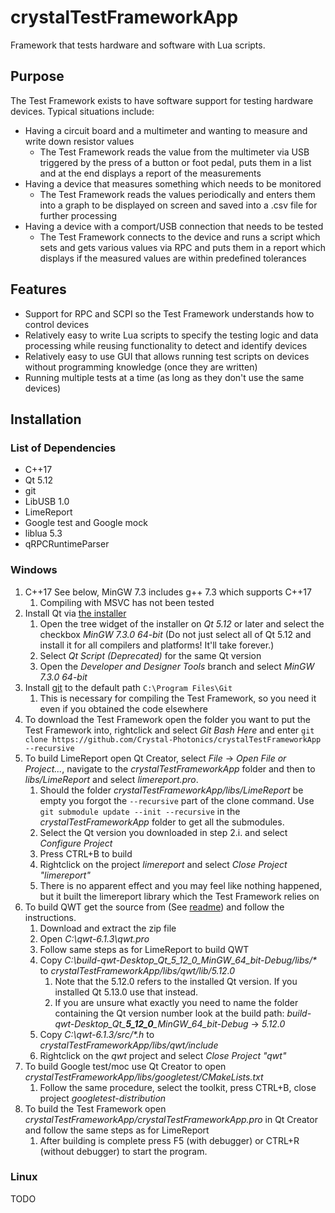 # crystalTestFrameworkApp
Framework that tests hardware and software with Lua scripts.

## Purpose
The Test Framework exists to have software support for testing hardware devices.
Typical situations include:
* Having a circuit board and a multimeter and wanting to measure and write down resistor values
  * The Test Framework reads the value from the multimeter via USB triggered by the press of a button or foot pedal, puts them in a list and at the end displays a report of the measurements
* Having a device that measures something which needs to be monitored
  * The Test Framework reads the values periodically and enters them into a graph to be displayed on screen and saved into a .csv file for further processing
* Having a device with a comport/USB connection that needs to be tested
  * The Test Framework connects to the device and runs a script which sets and gets various values via RPC and puts them in a report which displays if the measured values are within predefined tolerances

## Features
* Support for RPC and SCPI so the Test Framework understands how to control devices
* Relatively easy to write Lua scripts to specify the testing logic and data processing while reusing functionality to detect and identify devices
* Relatively easy to use GUI that allows running test scripts on devices without programming knowledge (once they are written)
* Running multiple tests at a time (as long as they don't use the same devices)

## Installation
### List of Dependencies
* C++17
* Qt 5.12
* git
* LibUSB 1.0
* LimeReport
* Google test and Google mock
* liblua 5.3
* qRPCRuntimeParser

### Windows
1. C++17 See below, MinGW 7.3 includes g++ 7.3 which supports C++17
   1. Compiling with MSVC has not been tested
1. Install Qt via [the installer](https://www.qt.io/download-thank-you)
   1. Open the tree widget of the installer on *Qt 5.12* or later and select the checkbox *MinGW 7.3.0 64-bit* (Do not just select all of Qt 5.12 and install it for all compilers and platforms! It'll take forever.)
   1. Select *Qt Script (Deprecated)* for the same Qt version
   1. Open the *Developer and Designer Tools* branch and select *MinGW 7.3.0 64-bit*
1. Install [git](https://gitforwindows.org/) to the default path `C:\Program Files\Git`
   1. This is necessary for compiling the Test Framework, so you need it even if you obtained the code elsewhere
1. To download the Test Framework open the folder you want to put the Test Framework into, rightclick and select *Git Bash Here* and enter `git clone https://github.com/Crystal-Photonics/crystalTestFrameworkApp --recursive`
1. To build LimeReport open Qt Creator, select *File* -> *Open File or Project...*, navigate to the *crystalTestFrameworkApp*  folder and then to *libs/LimeReport* and select *limereport.pro*.
   1. Should the folder *crystalTestFrameworkApp/libs/LimeReport* be empty you forgot the `--recursive` part of the clone command. Use `git submodule update --init --recursive` in the *crystalTestFrameworkApp* folder to get all the submodules.
   1. Select the Qt version you downloaded in step 2.i. and select *Configure Project*
   1. Press CTRL+B to build
   1. Rightclick on the project *limereport* and select *Close Project "limereport"*
   1. There is no apparent effect and you may feel like nothing happened, but it built the limereport library which the Test Framework relies on
1. To build QWT get the source from (See [readme](libs/qwt/QWT-Readme.txt)) and follow the instructions.
   1. Download and extract the zip file
   1. Open *C:\qwt-6.1.3\qwt.pro*
   1. Follow same steps as for LimeReport to build QWT
   1. Copy *C:\build-qwt-Desktop_Qt_5_12_0_MinGW_64_bit-Debug/libs/\** to *crystalTestFrameworkApp/libs/qwt/lib/5.12.0*
      1. Note that the 5.12.0 refers to the installed Qt version. If you installed Qt 5.13.0 use that instead.
      1. If you are unsure what exactly you need to name the folder containing the Qt version number look at the build path: *build-qwt-Desktop_Qt_**5_12_0**_MinGW_64_bit-Debug* -> *5.12.0*
   1. Copy *C:\qwt-6.1.3/src/\*.h* to  *crystalTestFrameworkApp/libs/qwt/include*
   1. Rightclick on the *qwt* project and select *Close Project "qwt"*
1. To build Google test/moc use Qt Creator to open *crystalTestFrameworkApp/libs/googletest/CMakeLists.txt*
   1. Follow the same procedure, select the toolkit, press CTRL+B, close project *googletest-distribution*
1. To build the Test Framework open *crystalTestFrameworkApp/crystalTestFrameworkApp.pro* in Qt Creator and follow the same steps as for LimeReport
   1. After building is complete press F5 (with debugger) or CTRL+R (without debugger) to start the program.
 
### Linux
TODO

